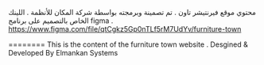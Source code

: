 
محتوي موقع  فيرنتيشر تاون 
.
تم تصمينة وبرمجته بواسطة شركة المكان للأنظمة
.
اللينك الخاص بالتصميم على برنامج figma 
.
https://www.figma.com/file/qtCgkz5Gp0nTLf5rM7UdYv/furniture-town

========
This is the  content of the furniture town website
.
Desgined & Developed By Elmankan Systems 
